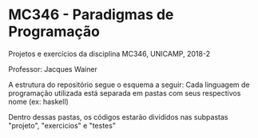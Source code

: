 # MC346 - Paradigmas de Programação
Projetos e exercícios da disciplina MC346, UNICAMP, 2018-2

Professor: Jacques Wainer

A estrutura do repositório segue o esquema a seguir: Cada linguagem de programação utilizada está separada em pastas com seus respectivos nome (ex: haskell)

Dentro dessas pastas, os códigos estarão divididos nas subpastas "projeto", "exercicios" e "testes"
